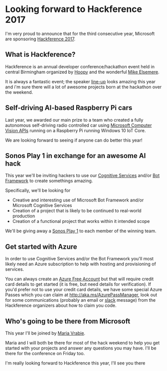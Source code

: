 # Looking forward to Hackference 2017
I'm very proud to announce that for the third consecutive year, Microsoft are sponsoring [Hackference 2017](https://2017.hackference.co.uk/).

## What is Hackference?
Hackference is an annual developer conference/hackathon event held in central Birmingham organized by [Hoopy](https://hoopy.io/) and the wonderful [Mike Elsemere](https://elsmore.me/). 

It is always a fantastic event; the speaker [line-up](https://2017.hackference.co.uk/#schedule) looks amazing this year and i'm sure there will a lot of awesome projects born at the hackathon over the weekend.

## Self-driving AI-based Raspberry Pi cars
Last year, we awarded our main prize to a team who created a fully autonomous self-driving radio controlled car using [Microsoft Computer Vision APIs](https://azure.microsoft.com/en-gb/services/cognitive-services/computer-vision/) running on a Raspberry Pi running Windows 10 IoT Core.

We are looking forward to seeing if anyone can do better this year!

## Sonos Play 1 in exchange for an awesome AI hack
This year we'll be inviting hackers to use our [Cognitive Services](https://azure.microsoft.com/en-gb/services/cognitive-services/) and/or [Bot Framework](https://dev.botframework.com/) to create somethings amazing.

Specifically, we'll be looking for
* Creative and interesting use of Microsoft Bot Framework and/or Microsoft Cognitive Services
* Creation of a project that is likely to be continued to real-world production
* Creation of a functional project that works within it intended scope

We'll be giving away a [Sonos Play 1](http://www.sonos.com/en-gb/shop/play1.html) to each member of the winning team.

## Get started with Azure
In order to use Cognitive Services and/or the Bot Framework you'll most likely need an Azure subscription to help with hosting and provisioning of services. 

You can always create an [Azure Free Account](https://azure.microsoft.com/en-gb/free/) but that will require credit card details to get started (it is free, but need details for verification). If you'd prefer not to use your credit card details, we have some special Azure Passes which you can claim at http://aka.ms/AzurePassManager, look out for some communications (probably an email or [slack](http://Hackference.Slack.com) message) from the Hackference organizers about how to claim you code.

## Who's going to be there from Microsoft
This year I'll be joined by [Maria Vrabie](https://twitter.com/mariaVrb01). 

Maria and I will both be there for most of the hack weekend to help you get started with your projects and answer any questions you may have. I'll be there for the conference on Friday too.

I'm really looking forward to Hackference this year, I'll see you there